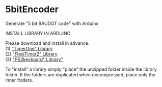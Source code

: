 # 5bitEncoder

Generate "5 bit BAUDOT code" with Arduino 

INSTALL LIBRARY IN ARDUINO

Please download and install in advance.<br/>
(1) ["TimerOne" Library](https://playground.arduino.cc/code/timer1/) <br/>
(2) ["FlexiTimer2" Library](https://playground.arduino.cc/Main/FlexiTimer2/)<br/>
(3) ["PS2keyboard" Library"](https://playground.arduino.cc/Main/PS2Keyboard/)<br/>

To "install" a library simply "place" the unzipped folder inside the library folder. If the folders are duplicated when decompressed, place only the inner folders.
